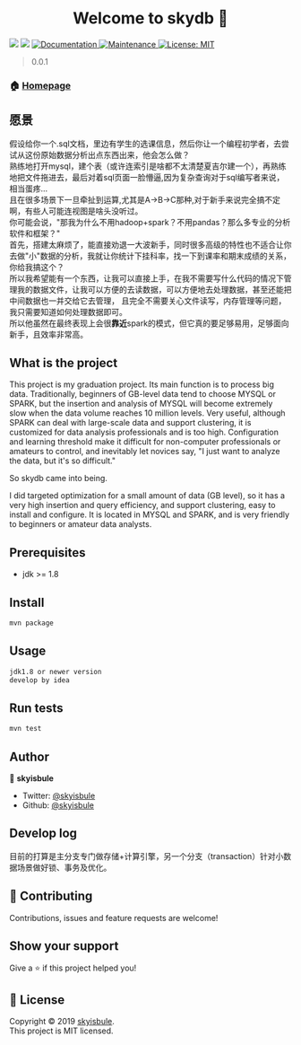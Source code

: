 <h1 align="center">Welcome to skydb 👋</h1>
<p>
  <img src="https://img.shields.io/badge/version-1.0.0-blue.svg?cacheSeconds=2592000" />
  <img src="https://img.shields.io/badge/jdk-%3E%3D1.8-blue.svg" />
  <a href="https://github.com/kefranabg/readme-md-generator#readme">
    <img alt="Documentation" src="https://img.shields.io/badge/documentation-yes-brightgreen.svg" target="_blank" />
  </a>
  <a href="https://github.com/kefranabg/readme-md-generator/graphs/commit-activity">
    <img alt="Maintenance" src="https://img.shields.io/badge/Maintained%3F-yes-green.svg" target="_blank" />
  </a>
  <a href="https://github.com/kefranabg/readme-md-generator/blob/master/LICENSE">
    <img alt="License: MIT" src="https://img.shields.io/badge/License-MIT-yellow.svg" target="_blank" />
  </a>
</p>

> 0.0.1

### 🏠 [Homepage](https://github.com/skyisbule/Graduation_Design)

## 愿景
假设给你一个.sql文档，里边有学生的选课信息，然后你让一个编程初学者，去尝试从这份原始数据分析出点东西出来，他会怎么做？      
熟练地打开mysql，建个表（或许连索引是啥都不太清楚夏吉尔建一个），再熟练地把文件拖进去，最后对着sql页面一脸懵逼,因为复杂查询对于sql编写者来说，相当蛋疼...        
且在很多场景下一旦牵扯到运算,尤其是A->B->C那种,对于新手来说完全搞不定啊，有些人可能连视图是啥头没听过。     
你可能会说，"那我为什么不用hadoop+spark？不用pandas？那么多专业的分析软件和框架？"       
首先，搭建太麻烦了，能直接劝退一大波新手，同时很多高级的特性也不适合让你去做"小"数据的分析，我就让你统计下挂科率，找一下到课率和期末成绩的关系，你给我搞这个？            
所以我希望能有一个东西，让我可以直接上手，在我不需要写什么代码的情况下管理我的数据文件，让我可以方便的去读数据，可以方便地去处理数据，甚至还能把中间数据也一并交给它去管理，
且完全不需要关心文件读写，内存管理等问题，我只需要知道如何处理数据即可。      
所以他虽然在最终表现上会很**靠近**spark的模式，但它真的要足够易用，足够面向新手，且效率非常高。


## What is the project
This project is my graduation project. Its main function is to process big data. Traditionally, beginners of GB-level data tend to choose MYSQL or SPARK, but the insertion and analysis of MYSQL will become extremely slow when the data volume reaches 10 million levels. Very useful, although SPARK can deal with large-scale data and support clustering, it is customized for data analysis professionals and is too high. Configuration and learning threshold make it difficult for non-computer professionals or amateurs to control, and inevitably let novices say, "I just want to analyze the data, but it's so difficult."      

So skydb came into being.
      
I did targeted optimization for a small amount of data (GB level), so it has a very high insertion and query efficiency, and support clustering, easy to install and configure. It is located in MYSQL and SPARK, and is very friendly to beginners or amateur data analysts.

## Prerequisites

- jdk >= 1.8

## Install

```sh
mvn package
```

## Usage

```sh
jdk1.8 or newer version
develop by idea
```

## Run tests

```sh
mvn test
```

## Author

👤 **skyisbule**

* Twitter: [@skyisbule](https://twitter.com/skyisbule)
* Github: [@skyisbule](https://github.com/skyisbule)

## Develop log
目前的打算是主分支专门做存储+计算引擎，另一个分支（transaction）针对小数据场景做好锁、事务及优化。

## 🤝 Contributing

Contributions, issues and feature requests are welcome!

## Show your support

Give a ⭐️ if this project helped you!

## 📝 License

Copyright © 2019 [skyisbule](https://github.com/skyisbule).<br />
This project is MIT licensed.
